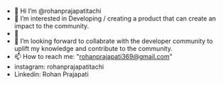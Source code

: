 - 👋 Hi I’m @rohanprajapatitachi
- 👀 I’m interested in Developing / creating a product that can  create an impact to the community.
-  🌱 
- 💞️ I’m looking forward to collabrate with the  developer community to uplift my knowledge and contribute to the community.
- 📫 How to reach me:  "rohanprajapati369@gmail.com"
- instagram: rohanprajapatitachi 
- Linkedin: Rohan Prajapati 

<!---
rohanprajapatitachi/rohanprajapatitachi is a ✨ special ✨ repository because its `README.md` (this file) appears on your GitHub profile.
You can click the Preview link to take a look at your changes.
--->
